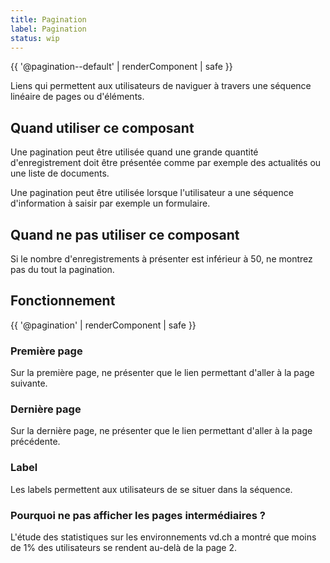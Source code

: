 ```yaml
--- 
title: Pagination 
label: Pagination 
status: wip 
---
```


{{ '@pagination--default' | renderComponent | safe }}

Liens qui permettent aux utilisateurs de naviguer à travers une séquence
linéaire de pages ou d'éléments.

## Quand utiliser ce composant

Une pagination peut être utilisée quand une grande quantité d'enregistrement
doit être présentée comme par exemple des actualités ou une liste de documents.

Une pagination peut être utilisée lorsque l'utilisateur a une séquence
d'information à saisir par exemple un formulaire.

## Quand ne pas utiliser ce composant

Si le nombre d'enregistrements à présenter est inférieur à 50, ne montrez pas du
tout la pagination.

## Fonctionnement

{{ '@pagination' | renderComponent | safe }}

### Première page

Sur la première page, ne présenter que le lien permettant d'aller à la page
suivante.

### Dernière page

Sur la dernière page, ne présenter que le lien permettant d'aller à la page
précédente.

### Label

Les labels permettent aux utilisateurs de se situer dans la séquence.

### Pourquoi ne pas afficher les pages intermédiaires ?

L'étude des statistiques sur les environnements vd.ch a montré que moins de 1%
des utilisateurs se rendent au-delà de la page 2.

